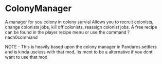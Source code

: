 # ColonyManager
A manager for you colony in colony survial
Allows you to recruit colonists, change colonists jobs, kill off colonists, reassign colonist jobs.
A free recipe can be found in the player recipe menu or use the command ?nach0command


NOTE - This is heavily based upon the colony manager in Pandaros.settlers and is kinda useless with that mod, its ment to be a alternative if you dont want to use that mod
